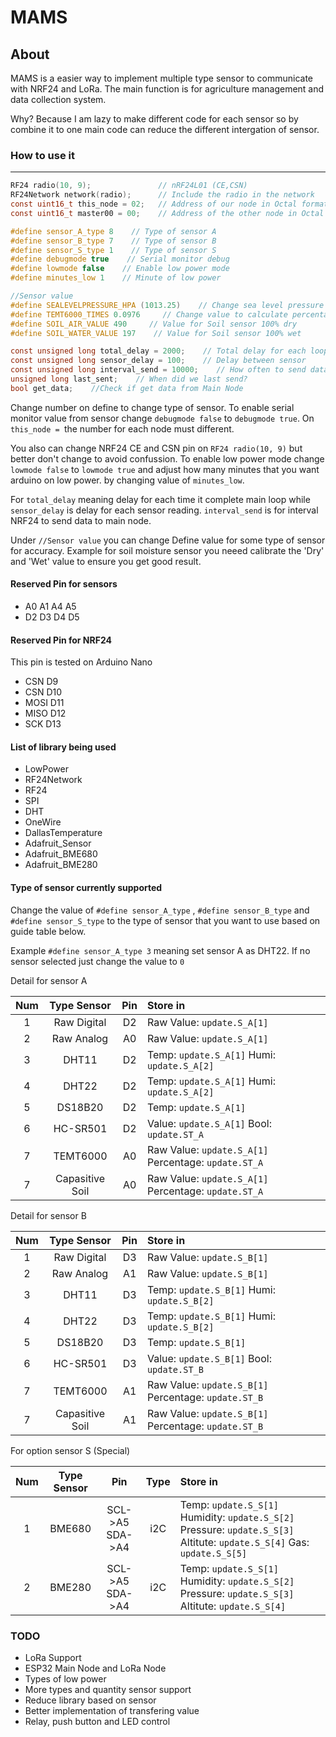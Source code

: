 # MAMS

## About

MAMS is a easier way to implement multiple type sensor to communicate with NRF24 and LoRa. The main function is for agriculture management and data collection system.

Why? Because I am lazy to make different code for each sensor so by combine it to one main code can reduce the different intergation of sensor.

### How to use it

------------

```C
RF24 radio(10, 9);               // nRF24L01 (CE,CSN)
RF24Network network(radio);      // Include the radio in the network
const uint16_t this_node = 02;   // Address of our node in Octal format ( 04,031, etc)
const uint16_t master00 = 00;    // Address of the other node in Octal format

#define sensor_A_type 8    // Type of sensor A
#define sensor_B_type 7    // Type of sensor B
#define sensor_S_type 1    // Type of sensor S
#define debugmode true    // Serial monitor debug
#define lowmode false    // Enable low power mode
#define minutes_low 1    // Minute of low power

//Sensor value
#define SEALEVELPRESSURE_HPA (1013.25)    // Change sea level pressure if needed for BME680 and BME280
#define TEMT6000_TIMES 0.0976     // Change value to calculate percentage light TEMT6000
#define SOIL_AIR_VALUE 490     // Value for Soil sensor 100% dry
#define SOIL_WATER_VALUE 197    // Value for Soil sensor 100% wet

const unsigned long total_delay = 2000;    // Total delay for each loop cycle
const unsigned long sensor_delay = 100;    // Delay between sensor
const unsigned long interval_send = 10000;    // How often to send data to the main unit
unsigned long last_sent;    // When did we last send?
bool get_data;    //Check if get data from Main Node
```
Change number on define to change type of sensor. To enable serial monitor value from sensor change `debugmode false` to `debugmode true`. On `this_node = `the number for each node must different.

You also can change NRF24 CE and CSN pin on `RF24 radio(10, 9)` but better don't change to avoid confussion. To enable low power mode change `lowmode false` to `lowmode true` and adjust how many minutes that you want arduino on low power. by changing value of `minutes_low`.

For `total_delay` meaning delay for each time it complete main loop while `sensor_delay` is delay for each sensor reading. `interval_send` is for interval NRF24 to send data to main node.

Under `//Sensor value` you can change Define value for some type of sensor for accuracy. Example for soil moisture sensor you neeed calibrate the 'Dry' and 'Wet' value to ensure you get good result.

#### Reserved Pin for sensors
- A0 A1 A4 A5
- D2 D3 D4 D5

#### Reserved Pin for NRF24
 This pin is tested on Arduino Nano
- CSN D9
- CSN D10
- MOSI D11
- MISO D12
- SCK D13

#### List of library being used
- LowPower
- RF24Network
- RF24
- SPI
- DHT
- OneWire
- DallasTemperature
- Adafruit_Sensor
- Adafruit_BME680
- Adafruit_BME280

#### Type of sensor currently supported

Change the value of `#define sensor_A_type` , `#define sensor_B_type` and `#define sensor_S_type` to the type of sensor that you want to use based on guide table below.

Example `#define sensor_A_type 3` meaning set sensor A as DHT22. If no sensor selected just change the value to `0`

Detail for sensor A 

|  Num  | Type Sensor  | Pin | Store in |
| :----: |:---------------:|:-----:|:-----|
| 1 | Raw Digital | D2 | Raw Value: `update.S_A[1]` |
| 2 | Raw Analog | A0 | Raw Value: `update.S_A[1]` |
| 3 | DHT11 | D2 | Temp: `update.S_A[1]`  Humi: `update.S_A[2]` |
| 4 | DHT22 | D2 | Temp: `update.S_A[1]`  Humi: `update.S_A[2]` |
| 5 | DS18B20 | D2 | Temp: `update.S_A[1]` |
| 6 | HC-SR501 | D2 | Value: `update.S_A[1]`  Bool: `update.ST_A`|
| 7 | TEMT6000 | A0 | Raw Value: `update.S_A[1]`  Percentage: `update.ST_A`|
| 7 | Capasitive Soil | A0 | Raw Value: `update.S_A[1]`  Percentage: `update.ST_A`|

Detail for sensor B

|  Num  | Type Sensor  | Pin | Store in |
| :----: |:---------------:|:-----:|:-----|
| 1 | Raw Digital | D3 | Raw Value: `update.S_B[1]` |
| 2 | Raw Analog | A1 | Raw Value: `update.S_B[1]` |
| 3 | DHT11 | D3 | Temp: `update.S_B[1]`  Humi: `update.S_B[2]` |
| 4 | DHT22 | D3 | Temp: `update.S_B[1]`  Humi: `update.S_B[2]` |
| 5 | DS18B20 | D3| Temp: `update.S_B[1]` |
| 6 | HC-SR501 | D3| Value: `update.S_B[1]`  Bool: `update.ST_B`|
| 7 | TEMT6000 | A1| Raw Value: `update.S_B[1]`  Percentage: `update.ST_B`|
| 7 | Capasitive Soil | A1| Raw Value: `update.S_B[1]`  Percentage: `update.ST_B`

For option sensor S (Special)

|  Num  | Type Sensor  | Pin | Type | Store in |
| :----: |:---------:|:--------------:|:-----:|:-----|
| 1 | BME680 | SCL->A5 SDA->A4 | i2C | Temp: `update.S_S[1]` Humidity: `update.S_S[2]` Pressure: `update.S_S[3]` Altitute: `update.S_S[4]` Gas: `update.S_S[5]` |
| 2 | BME280 | SCL->A5 SDA->A4 | i2C |  Temp: `update.S_S[1]` Humidity: `update.S_S[2]` Pressure: `update.S_S[3]` Altitute: `update.S_S[4]` |


### TODO
- LoRa Support
- ESP32 Main Node and LoRa Node
- Types of low power
- More types and quantity sensor support
- Reduce library based on sensor
- Better implementation of transfering value
- Relay, push button and LED control
